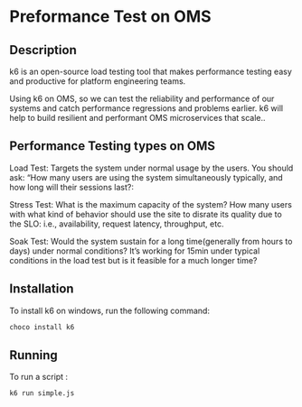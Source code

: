 # Preformance Test on OMS

## Description
 k6 is an open-source load testing tool that makes performance testing easy and productive for platform engineering teams.

Using k6 on OMS, so we can test the reliability and performance of our systems and catch performance regressions and problems earlier. k6 will help to build resilient and performant OMS microservices that scale..

## Performance Testing types on OMS

Load Test: Targets the system under normal usage by the users. You should ask: “How many users are using the system simultaneously typically, and how long will their sessions last?:

Stress Test: What is the maximum capacity of the system? How many users with what kind of behavior should use the site to disrate its quality due to the SLO: i.e., availability, request latency, throughput, etc.

Soak Test: Would the system sustain for a long time(generally from hours to days) under normal conditions? It’s working for 15min under typical conditions in the load test but is it feasible for a much longer time?

## Installation
To install k6 on windows, run the following command:
```bash
choco install k6
``` 

## Running 
To run a script : 
```bash
k6 run simple.js
``` 